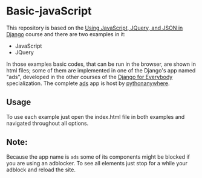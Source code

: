 # Basic-javaScript

This repository is based on the [Using JavaScript, JQuery, and JSON in Django](https://www.coursera.org/learn/django-javascript-jquery-json) course and
there are two examples in it: 

- JavaScript
- JQuery

In those examples basic codes, that can be run in the browser, are shown in html files; some of them are implemented in one of the Django's app named "ads", 
developed in the other courses of the [Django for Everybody](https://www.coursera.org/specializations/django) specialization. The complete [ads](https://alejandrozz.pythonanywhere.com/ads/) app is host by [pythonanywhere](https://www.pythonanywhere.com/). 

## Usage

To use each example just open the index.html file in both examples and navigated throughout all options.

## Note: 

Because the app name is `ads` some of its components might be blocked if you are using an adblocker. To see all elements just stop for a while your adblock and reload the site.
